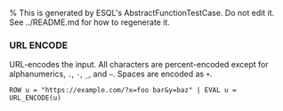 % This is generated by ESQL's AbstractFunctionTestCase. Do not edit it. See ../README.md for how to regenerate it.

### URL ENCODE
URL-encodes the input. All characters are percent-encoded except for alphanumerics, `.`, `-`, `_`, and `~`. Spaces are encoded as `+`.

```esql
ROW u = "https://example.com/?x=foo bar&y=baz" | EVAL u = URL_ENCODE(u)
```
